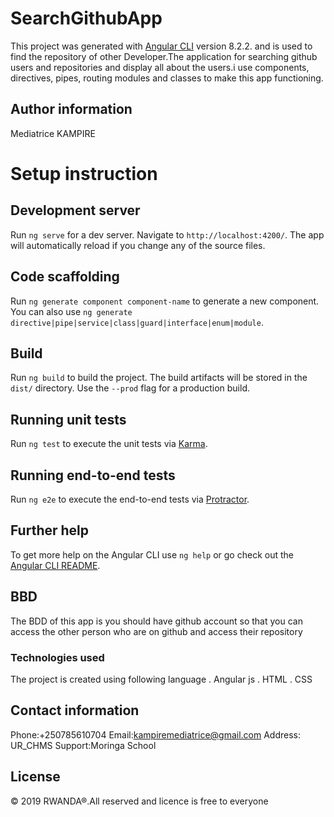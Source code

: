 # SearchGithubApp

This project was generated with [Angular CLI](https://github.com/angular/angular-cli) version 8.2.2.
and is used to find the repository of other Developer.The application for searching github users and repositories and display all about  the users.i use  components, directives,  pipes, routing modules and classes to make this app functioning.
## Author information
 Mediatrice KAMPIRE
# Setup instruction

## Development server

Run `ng serve` for a dev server. Navigate to `http://localhost:4200/`. The app will automatically reload if you change any of the source files.

## Code scaffolding

Run `ng generate component component-name` to generate a new component. You can also use `ng generate directive|pipe|service|class|guard|interface|enum|module`.

## Build

Run `ng build` to build the project. The build artifacts will be stored in the `dist/` directory. Use the `--prod` flag for a production build.

## Running unit tests

Run `ng test` to execute the unit tests via [Karma](https://karma-runner.github.io).

## Running end-to-end tests

Run `ng e2e` to execute the end-to-end tests via [Protractor](http://www.protractortest.org/).

## Further help

To get more help on the Angular CLI use `ng help` or go check out the [Angular CLI README](https://github.com/angular/angular-cli/blob/master/README.md).
## BBD
The BDD of this app is you should have github account so that you can access the other person who are on github and access their repository

### Technologies used
 The project is created using following language
. Angular js
. HTML
.  CSS
## Contact information
Phone:+250785610704 Email:kampiremediatrice@gmail.com Address: UR_CHMS Support:Moringa School
 ## License
 © 2019 RWANDA®.All reserved and licence is free to everyone

 
